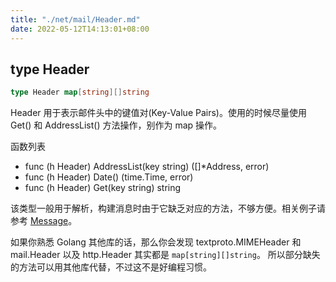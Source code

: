 ```yaml
---
title: "./net/mail/Header.md"
date: 2022-05-12T14:13:01+08:00
---
```

## type Header

```go
type Header map[string][]string
```

Header 用于表示邮件头中的键值对(Key-Value Pairs)。使用的时候尽量使用 Get() 和 AddressList() 方法操作，别作为 map 操作。

函数列表

- func (h Header) AddressList(key string) ([]*Address, error)
- func (h Header) Date() (time.Time, error)
- func (h Header) Get(key string) string

该类型一般用于解析，构建消息时由于它缺乏对应的方法，不够方便。相关例子请参考 [Message](Message.md)。

如果你熟悉 Golang 其他库的话，那么你会发现 textproto.MIMEHeader 和
mail.Header 以及 http.Header 其实都是 ``map[string][]string``。
所以部分缺失的方法可以用其他库代替，不过这不是好编程习惯。
